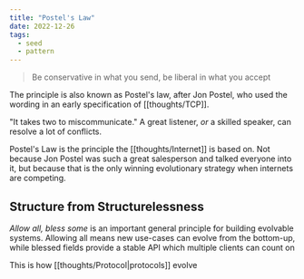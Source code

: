 ```yaml
---
title: "Postel's Law"
date: 2022-12-26
tags:
  - seed
  - pattern
---
```


> Be conservative in what you send, be liberal in what you accept

The principle is also known as Postel's law, after Jon Postel, who used the wording in an early specification of [[thoughts/TCP]].

"It takes two to miscommunicate." A great listener, *or* a skilled speaker, can resolve a lot of conflicts.

Postel's Law is the principle the [[thoughts/Internet]] is based on. Not because Jon Postel was such a great salesperson and talked everyone into it, but because that is the only winning evolutionary strategy when internets are competing.

## Structure from Structurelessness

*Allow all, bless some* is an important general principle for building evolvable systems. Allowing all means new use-cases can evolve from the bottom-up, while blessed fields provide a stable API which multiple clients can count on

This is how [[thoughts/Protocol|protocols]] evolve
